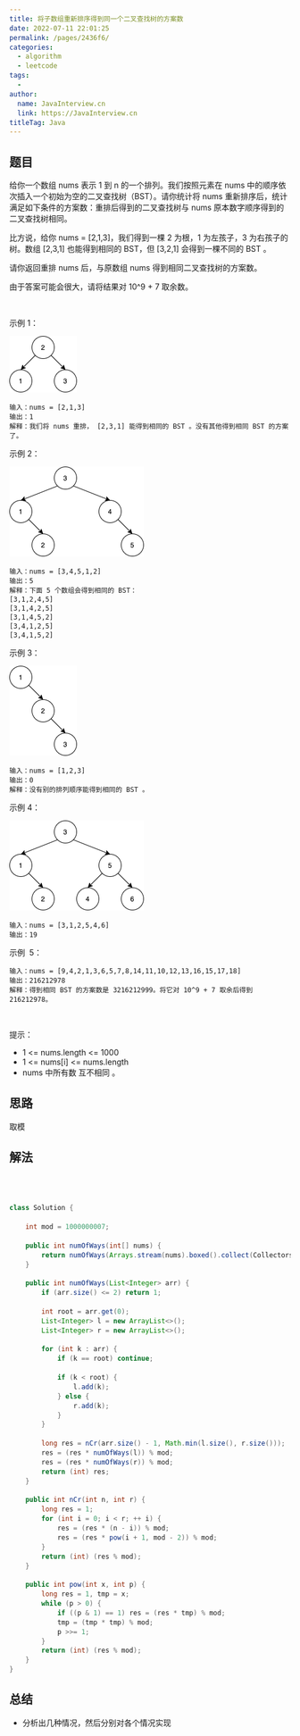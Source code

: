 ```yaml
---
title: 将子数组重新排序得到同一个二叉查找树的方案数
date: 2022-07-11 22:01:25
permalink: /pages/2436f6/
categories:
  - algorithm
  - leetcode
tags:
  - 
author: 
  name: JavaInterview.cn
  link: https://JavaInterview.cn
titleTag: Java
---
```


## 题目

给你一个数组 nums 表示 1 到 n 的一个排列。我们按照元素在 nums 中的顺序依次插入一个初始为空的二叉查找树（BST）。请你统计将 nums 重新排序后，统计满足如下条件的方案数：重排后得到的二叉查找树与 nums 原本数字顺序得到的二叉查找树相同。

比方说，给你 nums = [2,1,3]，我们得到一棵 2 为根，1 为左孩子，3 为右孩子的树。数组 [2,3,1] 也能得到相同的 BST，但 [3,2,1] 会得到一棵不同的 BST 。

请你返回重排 nums 后，与原数组 nums 得到相同二叉查找树的方案数。

由于答案可能会很大，请将结果对 10^9 + 7 取余数。

 

示例 1：

![](../../../media/pictures/leetcode/bb.png)


    输入：nums = [2,1,3]
    输出：1
    解释：我们将 nums 重排， [2,3,1] 能得到相同的 BST 。没有其他得到相同 BST 的方案了。
示例 2：

![](../../../media/pictures/leetcode/ex1.png)

    输入：nums = [3,4,5,1,2]
    输出：5
    解释：下面 5 个数组会得到相同的 BST：
    [3,1,2,4,5]
    [3,1,4,2,5]
    [3,1,4,5,2]
    [3,4,1,2,5]
    [3,4,1,5,2]
示例 3：

![](../../../media/pictures/leetcode/ex4.png)

    输入：nums = [1,2,3]
    输出：0
    解释：没有别的排列顺序能得到相同的 BST 。
示例 4：

![](../../../media/pictures/leetcode/abc.png)

    输入：nums = [3,1,2,5,4,6]
    输出：19
示例  5：

    输入：nums = [9,4,2,1,3,6,5,7,8,14,11,10,12,13,16,15,17,18]
    输出：216212978
    解释：得到相同 BST 的方案数是 3216212999。将它对 10^9 + 7 取余后得到 216212978。
 

提示：

- 1 <= nums.length <= 1000
- 1 <= nums[i] <= nums.length
- nums 中所有数 互不相同 。



## 思路

取模

## 解法
```java



class Solution {
    
    int mod = 1000000007;

    public int numOfWays(int[] nums) {
        return numOfWays(Arrays.stream(nums).boxed().collect(Collectors.toList())) - 1;
    }

    public int numOfWays(List<Integer> arr) {
        if (arr.size() <= 2) return 1;

        int root = arr.get(0);
        List<Integer> l = new ArrayList<>();
        List<Integer> r = new ArrayList<>();

        for (int k : arr) {
            if (k == root) continue;

            if (k < root) {
                l.add(k);
            } else {
                r.add(k);
            }
        }

        long res = nCr(arr.size() - 1, Math.min(l.size(), r.size()));
        res = (res * numOfWays(l)) % mod;
        res = (res * numOfWays(r)) % mod;
        return (int) res;
    }

    public int nCr(int n, int r) {
        long res = 1;
        for (int i = 0; i < r; ++ i) {
            res = (res * (n - i)) % mod;
            res = (res * pow(i + 1, mod - 2)) % mod;
        }
        return (int) (res % mod);
    }

    public int pow(int x, int p) {
        long res = 1, tmp = x;
        while (p > 0) {
            if ((p & 1) == 1) res = (res * tmp) % mod;
            tmp = (tmp * tmp) % mod;
            p >>= 1;
        }
        return (int) (res % mod);
    }
}
```

## 总结

- 分析出几种情况，然后分别对各个情况实现 
